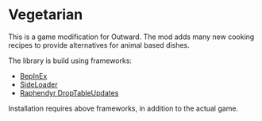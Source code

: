 # Vegetarian

This is a game modification for Outward.
The mod adds many new cooking recipes to provide alternatives for animal based dishes.

The library is build using frameworks:

* [BepInEx](https://github.com/BepInEx/BepInEx)
* [SideLoader](https://github.com/sinai-dev/Outward-SideLoader/)
* [Raphendyr DropTableUpdates](https://github.com/raphendyr/Modding-Outward-Drops)

Installation requires above frameworks, in addition to the actual game.
